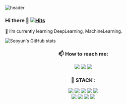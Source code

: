 ![header](https://capsule-render.vercel.app/api?type=SLICE&color=FFB6C1&height=200&section=header&text=Seoyun&fontSize=70&fontColor=000000)

### Hi there 👋 [![Hits](https://hits.seeyoufarm.com/api/count/incr/badge.svg?url=https%3A%2F%2Fgithub.com%2Fseoyun2&count_bg=%23F5C4C4&title_bg=%23ED7575&icon=&icon_color=%23E7E7E7&title=visit&edge_flat=false)](https://hits.seeyoufarm.com)

🌱 I’m currently learning DeepLearning, MachineLearning.

![Seoyun's GitHub stats](https://github-readme-stats.vercel.app/api?username=seoyun2&show_icons=true&theme=buefy)

### <div align=center> 📫 How to reach me:</div>

<div align=center> </a>
<img src="https://img.shields.io/badge/Gmail-d14836?style=flat-square&logo=Gmail&logoColor=white&link=mailto:96seoyun@gmail.com"/>
<img src="https://img.shields.io/badge/Instagram-F08080?style=flat-square&logo=Instagram&logoColor=white&link=http://instagram.seoyun._2"/>
<img src="https://img.shields.io/badge/Naver-03C75A?style=flat-square&logo=Naver&logoColor=white&link=mailto:freesy116@naver.com"/></div>

### <div align=center>:wrench: STACK : </div>

<div align=center><img src="https://img.shields.io/badge/R-6495ED?style=flat-square&logo=R&logoColor=white"/></a>
<img src="https://img.shields.io/badge/Python-3766AB?style=flat-square&logo=Python&logoColor=white"/></a>
<img src="https://img.shields.io/badge/C++-00599C?style=flat-square&logo=C++&logoColor=white"/></a>
<img src="https://img.shields.io/badge/MySQL-4479A1?style=flat-square&logo=MySQL&logoColor=white"/></a>
<img src="https://img.shields.io/badge/GitHub-181717?style=flat-square&logo=GitHub&logoColor=white"/>
<br>
<img src="https://img.shields.io/badge/VirtualBox-394EFF?style=flat-square&logo=VirtualBox&logoColor=white"/>
<img src="https://img.shields.io/badge/VisualStudio Code-007ACC?style=flat-square&logo=VisualStudioCode&logoColor=white"/>
<img src="https://img.shields.io/badge/MicrosoftExcel-0078D4?style=flat-square&logo=MicrosoftExcel&logoColor=white"/>
<img src="https://img.shields.io/badge/MicrosoftWord-2B579A?style=flat-square&logo=MicrosoftWord&logoColor=white"/></div>
